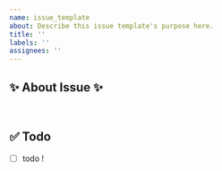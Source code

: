 ```yaml
---
name: issue_template
about: Describe this issue template's purpose here.
title: ''
labels: ''
assignees: ''
---
```


## ✨ About Issue ✨

<!-- 이슈에 대한 내용을 설명해주세요. -->

<br>

## ✅ Todo

<!-- 해야 할 일들을 적어주세요. -->

- [ ] todo !
